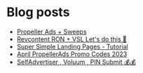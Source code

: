 # Blog posts
<!-- BLOG-POST-LIST:START -->
- [Propeller Ads + Sweeps](https://afflift.com/f/threads/propeller-ads-sweeps.10697/)
- [Revcontent RON + VSL Let&#39;s do this 🚀](https://afflift.com/f/threads/revcontent-ron-vsl-lets-do-this-%F0%9F%9A%80.9662/)
- [Super Simple Landing Pages - Tutorial](https://afflift.com/f/threads/super-simple-landing-pages-tutorial.10696/)
- [April PropellerAds Promo Codes 2023](https://afflift.com/f/threads/april-propellerads-promo-codes-2023.10657/)
- [SelfAdvertiser , Voluum , PIN Submit 💰💰](https://afflift.com/f/threads/selfadvertiser-voluum-pin-submit-%F0%9F%92%B0%F0%9F%92%B0.10690/)
<!-- BLOG-POST-LIST:END -->
